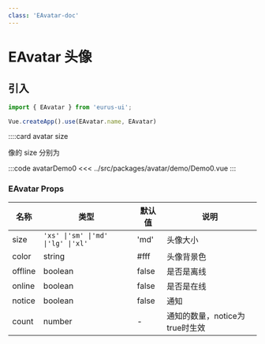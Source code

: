 ```yaml
---
class: 'EAvatar-doc'
---
```

# EAvatar 头像

## 引入

```javascript
import { EAvatar } from 'eurus-ui';

Vue.createApp().use(EAvatar.name, EAvatar)
```
::::card avatar size

像的 size 分别为

:::code avatarDemo0
<<< ../src/packages/avatar/demo/Demo0.vue
:::

### EAvatar Props

| 名称 | 类型 | 默认值 | 说明 |
| --- | --- | --- | --- |
| size | `'xs' \|'sm' \|'md' \|'lg' \|'xl'` | 'md' | 头像大小 |
| color | string | #fff | 头像背景色 |
| offline | boolean | false | 是否是离线 |
| online | boolean | false | 是否是在线 |
| notice | boolean | false | 通知 |
| count | number | - | 通知的数量，notice为true时生效 |
